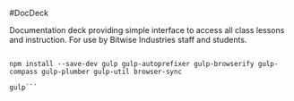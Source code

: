 #DocDeck

Documentation deck providing simple interface to access all class lessons and instruction. For use by Bitwise Industries staff and students.

```npm init

npm install --save-dev gulp gulp-autoprefixer gulp-browserify gulp-compass gulp-plumber gulp-util browser-sync

gulp```
